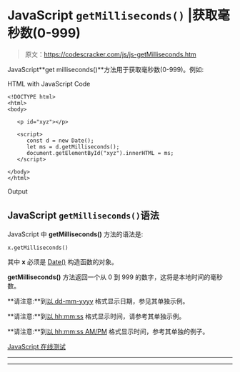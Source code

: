 # JavaScript `getMilliseconds()` |获取毫秒数(0-999)

> 原文：<https://codescracker.com/js/js-getMilliseconds.htm>

JavaScript**get milliseconds()**方法用于获取毫秒数(0-999)。例如:

HTML with JavaScript Code

```
<!DOCTYPE html>
<html>
<body>

   <p id="xyz"></p>

   <script>
      const d = new Date();
      let ms = d.getMilliseconds();
      document.getElementById("xyz").innerHTML = ms;
   </script>

</body>
</html>
```

Output

## JavaScript `getMilliseconds()`语法

JavaScript 中 **getMilliseconds()** 方法的语法是:

```
x.getMilliseconds()
```

其中 **x** 必须是 [Date()](/js/js-date-constructor.htm) 构造函数的对象。

**getMilliseconds()** 方法返回一个从 0 到 999 的数字，这将是本地时间的毫秒数。

**请注意:**到[以 dd-mm-yyyy](/js/js-dates.htm#b) 格式显示日期，参见其单独示例。

**请注意:**到[以 hh:mm:ss](/js/js-dates.htm#c) 格式显示时间，请参考其单独示例。

**请注意:**到[以 hh:mm:ss AM/PM](/js/js-dates.htm#d) 格式显示时间，参考其单独的例子。

[JavaScript 在线测试](/exam/showtest.php?subid=6)

* * *

* * *